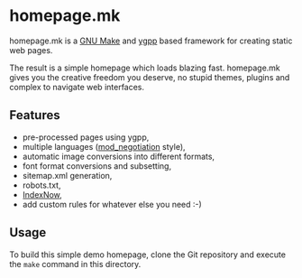 # homepage.mk

homepage.mk is a [GNU Make](https://www.gnu.org/software/make/) and
[ygpp](https://github.com/riiengineering/ygpp) based framework for creating
static web pages.

The result is a simple homepage which loads blazing fast.
homepage.mk gives you the creative freedom you deserve, no stupid themes,
plugins and complex to navigate web interfaces.


## Features

* pre-processed pages using ygpp,
* multiple languages ([mod_negotiation](https:://httpd.apache.org/docs/2.4/mod/mod_negotiation.html) style),
* automatic image conversions into different formats,
* font format conversions and subsetting,
* sitemap.xml generation,
* robots.txt,
* [IndexNow](https://www.indexnow.org/),
* add custom rules for whatever else you need :-)


## Usage

To build this simple demo homepage, clone the Git repository and execute the
`make` command in this directory.
